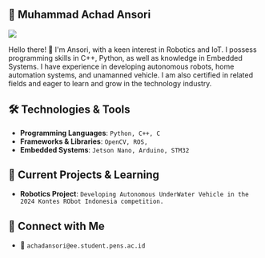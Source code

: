 ## 👋 Muhammad Achad Ansori

<div align="left">
  <img src="https://komarev.com/ghpvc/?username=achadansori&color=blue&style=flat-square" align="left">
</div>
<br>

Hello there! 👋 I'm Ansori, with a keen interest in Robotics and IoT. I possess programming skills in C++, Python, as well as knowledge in Embedded Systems. I have experience in developing autonomous robots, home automation systems, and unamanned vehicle. I am also certified in related fields and eager to learn and grow in the technology industry.

## 🛠️ Technologies & Tools

- **Programming Languages**: `Python, C++, C`
- **Frameworks & Libraries**: `OpenCV, ROS, `
- **Embedded Systems**: `Jetson Nano, Arduino, STM32`

## 🌱 Current Projects & Learning

- **Robotics Project**: `Developing Autonomous UnderWater Vehicle in the 2024 Kontes RObot Indonesia competition.`

## 🤝 Connect with Me

- 📧 `achadansori@ee.student.pens.ac.id`

